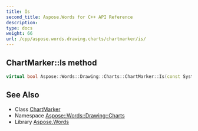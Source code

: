 ```yaml
---
title: Is
second_title: Aspose.Words for C++ API Reference
description: 
type: docs
weight: 66
url: /cpp/aspose.words.drawing.charts/chartmarker/is/
---
```

## ChartMarker::Is method




```cpp
virtual bool Aspose::Words::Drawing::Charts::ChartMarker::Is(const System::TypeInfo &target) const override
```

## See Also

* Class [ChartMarker](../)
* Namespace [Aspose::Words::Drawing::Charts](../../)
* Library [Aspose.Words](../../../)
